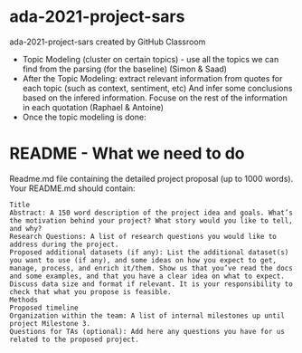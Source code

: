 # ada-2021-project-sars
ada-2021-project-sars created by GitHub Classroom


- Topic Modeling (cluster on certain topics) - use all the topics we can find from the parsing (for the baseline) (Simon & Saad)
- After the Topic Modeling: extract relevant information from quotes for each topic (such as context, sentiment, etc) And infer some conclusions based on the infered information. Focuse on the rest of the information in each quotation (Raphael & Antoine)
- Once the topic modeling is done: 


# README - What we need to do
Readme.md file containing the detailed project proposal (up to 1000 words). Your README.md should contain:

    Title
    Abstract: A 150 word description of the project idea and goals. What’s the motivation behind your project? What story would you like to tell, and why?
    Research Questions: A list of research questions you would like to address during the project.
    Proposed additional datasets (if any): List the additional dataset(s) you want to use (if any), and some ideas on how you expect to get, manage, process, and enrich it/them. Show us that you’ve read the docs and some examples, and that you have a clear idea on what to expect. Discuss data size and format if relevant. It is your responsibility to check that what you propose is feasible.
    Methods
    Proposed timeline
    Organization within the team: A list of internal milestones up until project Milestone 3.
    Questions for TAs (optional): Add here any questions you have for us related to the proposed project.
